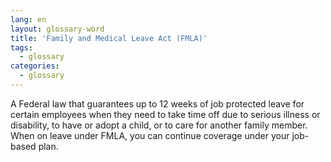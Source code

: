 ```yaml
---
lang: en
layout: glossary-word
title: 'Family and Medical Leave Act (FMLA)'
tags:
  - glossary
categories:
  - glossary
---
```

A Federal law that guarantees up to 12 weeks of job protected leave for certain employees when they need to take time off due to serious illness or disability, to have or adopt a child, or to care for another family member. When on leave under FMLA, you can continue coverage under your job-based plan.